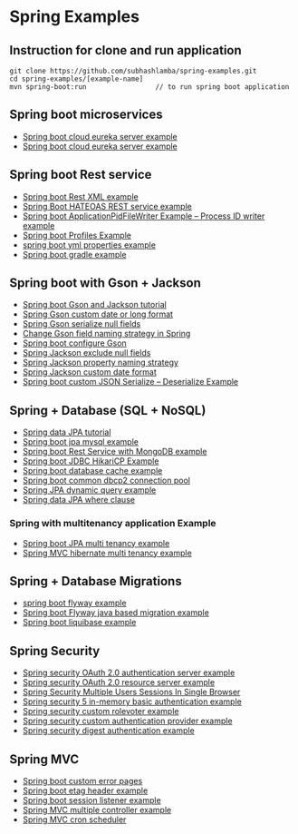# Spring Examples

## Instruction for clone and run application

```shell
git clone https://github.com/subhashlamba/spring-examples.git
cd spring-examples/[example-name]
mvn spring-boot:run                 // to run spring boot application 
```

## Spring boot microservices
* [Spring boot cloud eureka server example](https://javadeveloperzone.com/spring-boot/spring-boot-cloud-eureka-server-example/)
* [Spring boot cloud eureka server example](https://javadeveloperzone.com/spring-boot/spring-boot-cloud-eureka-server-example/)

## Spring boot Rest service
* [Spring boot Rest XML example](https://javadeveloperzone.com/spring-boot/spring-boot-rest-xml-example/)
* [Spring Boot HATEOAS REST service example](https://javadeveloperzone.com/spring-boot/spring-boot-hateoas-rest-service-example/)
* [Spring boot ApplicationPidFileWriter Example – Process ID writer example](https://javadeveloperzone.com/spring-boot/spring-boot-applicationpidfilewriter-example-process-id-writer-example/)
* [Spring boot Profiles Example](https://javadeveloperzone.com/spring-boot/spring-boot-profiles-example/)
* [spring boot yml properties example](https://javadeveloperzone.com/spring-boot/spring-boot-yml-properties-example/)
* [Spring boot gradle example](https://javadeveloperzone.com/spring-boot/spring-boot-gradle-example/)

## Spring boot with Gson + Jackson
* [Spring boot Gson and Jackson tutorial](https://javadeveloperzone.com/spring-boot/spring-boot-gson-and-jackson-tutorial/)
* [Spring Gson custom date or long format](https://javadeveloperzone.com/spring-boot/spring-gson-custom-date-or-long-format/)
* [Spring Gson serialize null fields](https://javadeveloperzone.com/spring-boot/spring-gson-serialize-null-fields/)
* [Change Gson field naming strategy in Spring](https://javadeveloperzone.com/spring-boot/change-gson-field-naming-strategy-in-spring/)
* [Spring boot configure Gson](https://javadeveloperzone.com/spring-boot/spring-boot-configure-gson/)
* [Spring Jackson exclude null fields](https://javadeveloperzone.com/spring/spring-jackson-exclude-null-fields/)
* [Spring Jackson property naming strategy](https://javadeveloperzone.com/spring/spring-jackson-property-naming-strategy/)
* [Spring Jackson custom date format](https://javadeveloperzone.com/spring/spring-jackson-custom-date-format/)
* [Spring boot custom JSON Serialize – Deserialize Example](https://javadeveloperzone.com/spring-boot/spring-boot-custom-json-serialize-deserialize-example/)

## Spring + Database (SQL + NoSQL)
* [Spring data JPA tutorial](https://javadeveloperzone.com/spring-boot/spring-data-jpa-tutorial/)
* [Spring boot jpa mysql example](https://javadeveloperzone.com/spring-boot/spring-boot-jpa-mysql-example/)
* [Spring boot Rest Service with MongoDB example](https://javadeveloperzone.com/spring-boot/spring-boot-rest-service-with-mongodb-example/)
* [Spring boot JDBC HikariCP Example](https://javadeveloperzone.com/spring-boot/spring-boot-jdbc-hikaricp-example/)
* [Spring boot database cache example](https://javadeveloperzone.com/spring-boot/spring-boot-database-cache-example/)
* [Spring boot common dbcp2 connection pool](https://javadeveloperzone.com/spring-boot/spring-boot-common-dbcp2-connection-pool/)
* [Spring JPA dynamic query example](https://javadeveloperzone.com/spring/spring-jpa-dynamic-query-example/)
* [Spring data JPA where clause](https://javadeveloperzone.com/spring-boot/spring-data-jpa-where-clause/)

### Spring with multitenancy application Example
* [Spring boot JPA multi tenancy example](https://javadeveloperzone.com/spring-boot/spring-boot-jpa-multi-tenancy-example/)
* [Spring MVC hibernate multi tenancy example](https://javadeveloperzone.com/hibernate/spring-hibernate-xml-multi-tenancy-example/)

## Spring + Database Migrations
* [spring boot flyway example](https://javadeveloperzone.com/spring-boot/spring-boot-flyway-example/)
* [Spring boot Flyway java based migration example](https://javadeveloperzone.com/spring-boot/spring-boot-flyway-java-based-migration-example/)
* [Spring boot liquibase example](https://javadeveloperzone.com/spring-boot/spring-boot-liquibase-example/)

## Spring Security
* [Spring security OAuth 2.0 authentication server example](https://javadeveloperzone.com/spring-boot/spring-security-oauth-2-0-authentication-server/)
* [Spring security OAuth 2.0 resource server example](https://javadeveloperzone.com/spring-boot/spring-security-oauth-2-0-resource-server-example/)
* [Spring Security Multiple Users Sessions In Single Browser](https://javadeveloperzone.com/spring-boot/spring-security-multiple-users-sessions-single-browser/)
* [Spring security 5 in-memory basic authentication example](https://javadeveloperzone.com/spring-security/spring-security-5-in-memory-basic-authentication-example/)
* [Spring security custom rolevoter example](https://javadeveloperzone.com/spring-boot/spring-security-custom-rolevoter-example/)
* [Spring security custom authentication provider example](https://javadeveloperzone.com/spring-boot/spring-security-custom-authentication-provider-example/)
* [Spring security digest authentication example](https://javadeveloperzone.com/spring-boot/spring-security-digest-authentication-example/)

## Spring MVC
* [Spring boot custom error pages](https://javadeveloperzone.com/spring-boot/spring-boot-custom-error-pages/)
* [Spring boot etag header example](https://javadeveloperzone.com/spring-boot/spring-boot-etag-header-example/)
* [Spring boot session listener example](https://javadeveloperzone.com/spring-boot/spring-session-listener-example/)
* [Spring MVC multiple controller example](https://javadeveloperzone.com/spring-mvc/spring-multi-controller/)
* [Spring MVC cron scheduler](https://javadeveloperzone.com/spring-mvc/spring-mvc-cron-scheduler/)



